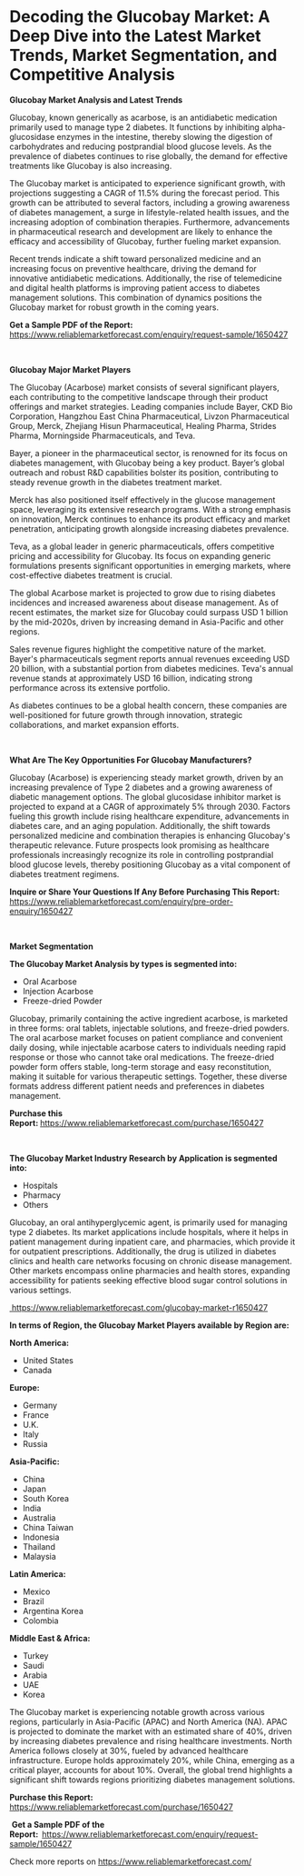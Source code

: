 <p><h1>Decoding the Glucobay Market: A Deep Dive into the Latest Market Trends, Market Segmentation, and Competitive Analysis</h1></p><p><strong>Glucobay Market Analysis and Latest Trends</strong></p>
<p><p>Glucobay, known generically as acarbose, is an antidiabetic medication primarily used to manage type 2 diabetes. It functions by inhibiting alpha-glucosidase enzymes in the intestine, thereby slowing the digestion of carbohydrates and reducing postprandial blood glucose levels. As the prevalence of diabetes continues to rise globally, the demand for effective treatments like Glucobay is also increasing.</p><p>The Glucobay market is anticipated to experience significant growth, with projections suggesting a CAGR of 11.5% during the forecast period. This growth can be attributed to several factors, including a growing awareness of diabetes management, a surge in lifestyle-related health issues, and the increasing adoption of combination therapies. Furthermore, advancements in pharmaceutical research and development are likely to enhance the efficacy and accessibility of Glucobay, further fueling market expansion.</p><p>Recent trends indicate a shift toward personalized medicine and an increasing focus on preventive healthcare, driving the demand for innovative antidiabetic medications. Additionally, the rise of telemedicine and digital health platforms is improving patient access to diabetes management solutions. This combination of dynamics positions the Glucobay market for robust growth in the coming years.</p></p>
<p><strong>Get a Sample PDF of the Report:&nbsp;</strong> <a href="https://www.reliablemarketforecast.com/enquiry/request-sample/1650427?utm_campaign=3327&utm_medium=2&utm_source=Github&utm_content=ia&utm_term=08032025&utm_id=glucobay">https://www.reliablemarketforecast.com/enquiry/request-sample/1650427</a></p>
<p>&nbsp;</p>
<p><strong>Glucobay Major Market Players</strong></p>
<p><p>The Glucobay (Acarbose) market consists of several significant players, each contributing to the competitive landscape through their product offerings and market strategies. Leading companies include Bayer, CKD Bio Corporation, Hangzhou East China Pharmaceutical, Livzon Pharmaceutical Group, Merck, Zhejiang Hisun Pharmaceutical, Healing Pharma, Strides Pharma, Morningside Pharmaceuticals, and Teva.</p><p>Bayer, a pioneer in the pharmaceutical sector, is renowned for its focus on diabetes management, with Glucobay being a key product. Bayer’s global outreach and robust R&D capabilities bolster its position, contributing to steady revenue growth in the diabetes treatment market.</p><p>Merck has also positioned itself effectively in the glucose management space, leveraging its extensive research programs. With a strong emphasis on innovation, Merck continues to enhance its product efficacy and market penetration, anticipating growth alongside increasing diabetes prevalence.</p><p>Teva, as a global leader in generic pharmaceuticals, offers competitive pricing and accessibility for Glucobay. Its focus on expanding generic formulations presents significant opportunities in emerging markets, where cost-effective diabetes treatment is crucial.</p><p>The global Acarbose market is projected to grow due to rising diabetes incidences and increased awareness about disease management. As of recent estimates, the market size for Glucobay could surpass USD 1 billion by the mid-2020s, driven by increasing demand in Asia-Pacific and other regions.</p><p>Sales revenue figures highlight the competitive nature of the market. Bayer's pharmaceuticals segment reports annual revenues exceeding USD 20 billion, with a substantial portion from diabetes medicines. Teva's annual revenue stands at approximately USD 16 billion, indicating strong performance across its extensive portfolio.</p><p>As diabetes continues to be a global health concern, these companies are well-positioned for future growth through innovation, strategic collaborations, and market expansion efforts.</p></p>
<p>&nbsp;</p>
<p><strong>What Are The Key Opportunities For Glucobay Manufacturers?</strong></p>
<p><p>Glucobay (Acarbose) is experiencing steady market growth, driven by an increasing prevalence of Type 2 diabetes and a growing awareness of diabetic management options. The global glucosidase inhibitor market is projected to expand at a CAGR of approximately 5% through 2030. Factors fueling this growth include rising healthcare expenditure, advancements in diabetes care, and an aging population. Additionally, the shift towards personalized medicine and combination therapies is enhancing Glucobay's therapeutic relevance. Future prospects look promising as healthcare professionals increasingly recognize its role in controlling postprandial blood glucose levels, thereby positioning Glucobay as a vital component of diabetes treatment regimens.</p></p>
<p><strong>Inquire or Share Your Questions If Any Before Purchasing This Report:</strong> <a href="https://www.reliablemarketforecast.com/enquiry/pre-order-enquiry/1650427?utm_campaign=3327&utm_medium=2&utm_source=Github&utm_content=ia&utm_term=08032025&utm_id=glucobay">https://www.reliablemarketforecast.com/enquiry/pre-order-enquiry/1650427</a></p>
<p>&nbsp;</p>
<p><strong>Market Segmentation</strong></p>
<p><strong>The Glucobay Market Analysis by types is segmented into:</strong></p>
<p><ul><li>Oral Acarbose</li><li>Injection Acarbose</li><li>Freeze-dried Powder</li></ul></p>
<p><p>Glucobay, primarily containing the active ingredient acarbose, is marketed in three forms: oral tablets, injectable solutions, and freeze-dried powders. The oral acarbose market focuses on patient compliance and convenient daily dosing, while injectable acarbose caters to individuals needing rapid response or those who cannot take oral medications. The freeze-dried powder form offers stable, long-term storage and easy reconstitution, making it suitable for various therapeutic settings. Together, these diverse formats address different patient needs and preferences in diabetes management.</p></p>
<p><strong>Purchase this Report:&nbsp;</strong><a href="https://www.reliablemarketforecast.com/purchase/1650427?utm_campaign=3327&utm_medium=2&utm_source=Github&utm_content=ia&utm_term=08032025&utm_id=glucobay">https://www.reliablemarketforecast.com/purchase/1650427</a></p>
<p>&nbsp;</p>
<p><strong>The Glucobay Market Industry Research by Application is segmented into:</strong></p>
<p><ul><li>Hospitals</li><li>Pharmacy</li><li>Others</li></ul></p>
<p><p>Glucobay, an oral antihyperglycemic agent, is primarily used for managing type 2 diabetes. Its market applications include hospitals, where it helps in patient management during inpatient care, and pharmacies, which provide it for outpatient prescriptions. Additionally, the drug is utilized in diabetes clinics and health care networks focusing on chronic disease management. Other markets encompass online pharmacies and health stores, expanding accessibility for patients seeking effective blood sugar control solutions in various settings.</p></p>
<p><a href="https://www.reliablemarketforecast.com/glucobay-market-r1650427?utm_campaign=3327&utm_medium=2&utm_source=Github&utm_content=ia&utm_term=08032025&utm_id=glucobay">&nbsp;https://www.reliablemarketforecast.com/glucobay-market-r1650427</a></p>
<p><strong>In terms of Region, the Glucobay Market Players available by Region are:</strong></p>
<p>
    <p> <strong> North America: </strong>
        <ul>
            <li>United States</li>
            <li>Canada</li>
        </ul>
        </p> 
    <p> <strong> Europe: </strong>
        <ul>
            <li>Germany</li>
            <li>France</li>
            <li>U.K.</li>
            <li>Italy</li>
            <li>Russia</li>
        </ul>
        </p> 
    <p> <strong> Asia-Pacific: </strong>
        <ul>
            <li>China</li>
            <li>Japan</li>
            <li>South Korea</li>
            <li>India</li>
            <li>Australia</li>
            <li>China Taiwan</li>
            <li>Indonesia</li>
            <li>Thailand</li>
            <li>Malaysia</li>
        </ul>
        </p> 
    <p> <strong> Latin America: </strong>
        <ul>
            <li>Mexico</li>
            <li>Brazil</li>
            <li>Argentina Korea</li>
            <li>Colombia</li>
        </ul>
        </p> 
    <p> <strong> Middle East & Africa: </strong>
        <ul>
            <li>Turkey</li>
            <li>Saudi</li>
            <li>Arabia</li>
            <li>UAE</li>
            <li>Korea</li>
        </ul>
    </p>
    </p>
<p><p>The Glucobay market is experiencing notable growth across various regions, particularly in Asia-Pacific (APAC) and North America (NA). APAC is projected to dominate the market with an estimated share of 40%, driven by increasing diabetes prevalence and rising healthcare investments. North America follows closely at 30%, fueled by advanced healthcare infrastructure. Europe holds approximately 20%, while China, emerging as a critical player, accounts for about 10%. Overall, the global trend highlights a significant shift towards regions prioritizing diabetes management solutions.</p></p>
<p><strong>Purchase this Report: </strong><a href="https://www.reliablemarketforecast.com/purchase/1650427?utm_campaign=3327&utm_medium=2&utm_source=Github&utm_content=ia&utm_term=08032025&utm_id=glucobay">https://www.reliablemarketforecast.com/purchase/1650427</a></p>
<p>&nbsp;<strong>Get a Sample PDF of the Report:&nbsp;&nbsp;</strong><a href="https://www.reliablemarketforecast.com/enquiry/request-sample/1650427?utm_campaign=3327&utm_medium=2&utm_source=Github&utm_content=ia&utm_term=08032025&utm_id=glucobay">https://www.reliablemarketforecast.com/enquiry/request-sample/1650427</a></p>
<p><strong></strong></p>
<p>Check more reports on <a href="https://www.reliablemarketforecast.com/?utm_campaign=3327&utm_medium=2&utm_source=Github&utm_content=ia&utm_term=08032025&utm_id=glucobay">https://www.reliablemarketforecast.com/</a></p>